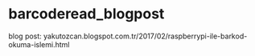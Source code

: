 # barcoderead_blogpost
blog post: yakutozcan.blogspot.com.tr/2017/02/raspberrypi-ile-barkod-okuma-islemi.html
